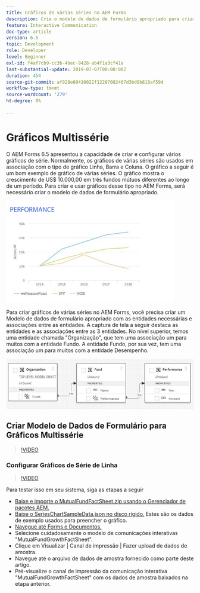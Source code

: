 ```yaml
---
title: Gráficos de várias séries no AEM Forms
description: Crie o modelo de dados de formulário apropriado para criar gráficos de várias séries em documentos impressos e de canal da Web.
feature: Interactive Communication
doc-type: article
version: 6.5
topic: Development
role: Developer
level: Beginner
exl-id: f4af7cb9-cc3b-4bec-9428-ab4f1a3cf41a
last-substantial-update: 2019-07-07T00:00:00Z
duration: 454
source-git-commit: af928e60410022f12207082467d3bd9b818af59d
workflow-type: tm+mt
source-wordcount: '279'
ht-degree: 0%

---
```


# Gráficos Multissérie

O AEM Forms 6.5 apresentou a capacidade de criar e configurar vários gráficos de série. Normalmente, os gráficos de várias séries são usados em associação com o tipo de gráfico Linha, Barra e Coluna. O gráfico a seguir é um bom exemplo de gráfico de várias séries. O gráfico mostra o crescimento de US$ 10.000,00 em três fundos mútuos diferentes ao longo de um período. Para criar e usar gráficos desse tipo no AEM Forms, será necessário criar o modelo de dados de formulário apropriado.

![Gráfico de várias séries](assets/seriescharts.jfif)

Para criar gráficos de várias séries no AEM Forms, você precisa criar um Modelo de dados de formulário apropriado com as entidades necessárias e associações entre as entidades. A captura de tela a seguir destaca as entidades e as associações entre as 3 entidades. No nível superior, temos uma entidade chamada &quot;Organização&quot;, que tem uma associação um para muitos com a entidade Fundo. A entidade Fundo, por sua vez, tem uma associação um para muitos com a entidade Desempenho.

![Modelo de dados do formulário](assets/formdatamodel.jfif)

## Criar Modelo de Dados de Formulário para Gráficos Multissérie

>[!VIDEO](https://video.tv.adobe.com/v/26352?quality=12&learn=on)

### Configurar Gráficos de Série de Linha

>[!VIDEO](https://video.tv.adobe.com/v/26353?quality=12&learn=on)

Para testar isso em seu sistema, siga as etapas a seguir

* [Baixe e importe o MutualFundFactSheet.zip usando o Gerenciador de pacotes AEM.](assets/mutualfundfactsheet.zip)
* [Baixe o SeriesChartSampleData.json no disco rígido.](assets/serieschartsampledata.json) Estes são os dados de exemplo usados para preencher o gráfico.
* [Navegue até Forms e Documentos.](http://localhost:4502/aem/forms.html/content/dam/formsanddocuments)
* Selecione cuidadosamente o modelo de comunicações interativas &quot;MutualFundGrowthFactSheet&quot;.
* Clique em Visualizar | Canal de impressão | Fazer upload de dados de amostra.
* Navegue até o arquivo de dados de amostra fornecido como parte deste artigo.
* Pré-visualize o canal de impressão da comunicação interativa &quot;MutualFundGrowthFactSheet&quot; com os dados de amostra baixados na etapa anterior.
